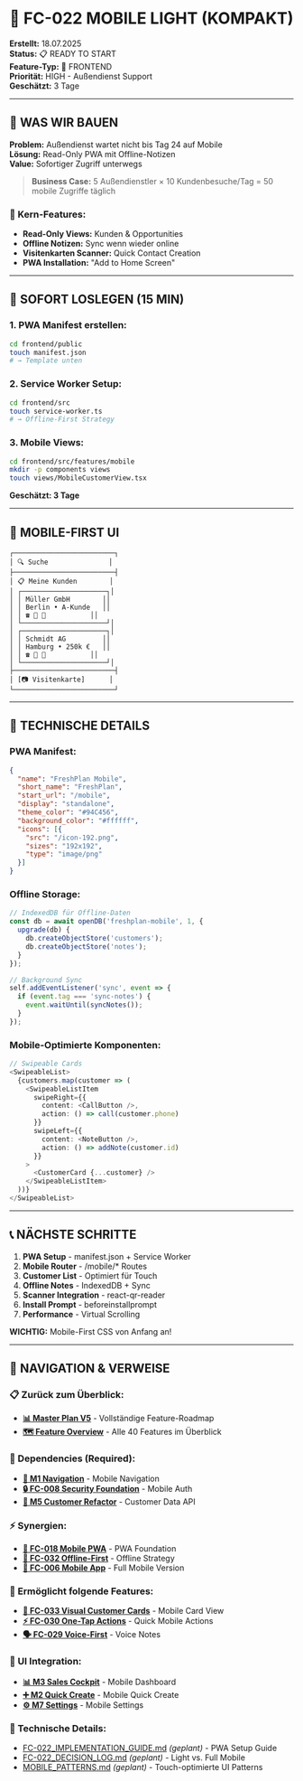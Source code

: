 # 📱 FC-022 MOBILE LIGHT (KOMPAKT)

**Erstellt:** 18.07.2025  
**Status:** 📋 READY TO START  
**Feature-Typ:** 🎨 FRONTEND  
**Priorität:** HIGH - Außendienst Support  
**Geschätzt:** 3 Tage  

---

## 🧠 WAS WIR BAUEN

**Problem:** Außendienst wartet nicht bis Tag 24 auf Mobile  
**Lösung:** Read-Only PWA mit Offline-Notizen  
**Value:** Sofortiger Zugriff unterwegs  

> **Business Case:** 5 Außendienstler × 10 Kundenbesuche/Tag = 50 mobile Zugriffe täglich

### 🎯 Kern-Features:
- **Read-Only Views:** Kunden & Opportunities
- **Offline Notizen:** Sync wenn wieder online
- **Visitenkarten Scanner:** Quick Contact Creation
- **PWA Installation:** "Add to Home Screen"

---

## 🚀 SOFORT LOSLEGEN (15 MIN)

### 1. **PWA Manifest erstellen:**
```bash
cd frontend/public
touch manifest.json
# → Template unten
```

### 2. **Service Worker Setup:**
```bash
cd frontend/src
touch service-worker.ts
# → Offline-First Strategy
```

### 3. **Mobile Views:**
```bash
cd frontend/src/features/mobile
mkdir -p components views
touch views/MobileCustomerView.tsx
```

**Geschätzt: 3 Tage**

---

## 📱 MOBILE-FIRST UI

```
┌─────────────────────────┐
│ 🔍 Suche               │
├─────────────────────────┤
│ 📋 Meine Kunden        │
│ ┌─────────────────────┐│
│ │ Müller GmbH        ││
│ │ Berlin • A-Kunde   ││
│ │ ☎️ 📧 📝           ││
│ └─────────────────────┘│
│ ┌─────────────────────┐│
│ │ Schmidt AG         ││
│ │ Hamburg • 250k €   ││
│ │ ☎️ 📧 📝           ││
│ └─────────────────────┘│
├─────────────────────────┤
│ [📷 Visitenkarte]      │
└─────────────────────────┘
```

---

## 🔧 TECHNISCHE DETAILS

### PWA Manifest:
```json
{
  "name": "FreshPlan Mobile",
  "short_name": "FreshPlan",
  "start_url": "/mobile",
  "display": "standalone",
  "theme_color": "#94C456",
  "background_color": "#ffffff",
  "icons": [{
    "src": "/icon-192.png",
    "sizes": "192x192",
    "type": "image/png"
  }]
}
```

### Offline Storage:
```typescript
// IndexedDB für Offline-Daten
const db = await openDB('freshplan-mobile', 1, {
  upgrade(db) {
    db.createObjectStore('customers');
    db.createObjectStore('notes');
  }
});

// Background Sync
self.addEventListener('sync', event => {
  if (event.tag === 'sync-notes') {
    event.waitUntil(syncNotes());
  }
});
```

### Mobile-Optimierte Komponenten:
```typescript
// Swipeable Cards
<SwipeableList>
  {customers.map(customer => (
    <SwipeableListItem
      swipeRight={{
        content: <CallButton />,
        action: () => call(customer.phone)
      }}
      swipeLeft={{
        content: <NoteButton />,
        action: () => addNote(customer.id)
      }}
    >
      <CustomerCard {...customer} />
    </SwipeableListItem>
  ))}
</SwipeableList>
```

---

## 📞 NÄCHSTE SCHRITTE

1. **PWA Setup** - manifest.json + Service Worker
2. **Mobile Router** - /mobile/* Routes  
3. **Customer List** - Optimiert für Touch
4. **Offline Notes** - IndexedDB + Sync
5. **Scanner Integration** - react-qr-reader
6. **Install Prompt** - beforeinstallprompt
7. **Performance** - Virtual Scrolling

**WICHTIG:** Mobile-First CSS von Anfang an!

---

## 🧭 NAVIGATION & VERWEISE

### 📋 Zurück zum Überblick:
- **[📊 Master Plan V5](/docs/CRM_COMPLETE_MASTER_PLAN_V5.md)** - Vollständige Feature-Roadmap
- **[🗺️ Feature Overview](/docs/features/MASTER/FEATURE_OVERVIEW.md)** - Alle 40 Features im Überblick

### 🔗 Dependencies (Required):
- **[🧭 M1 Navigation](/docs/features/ACTIVE/05_ui_foundation/M1_NAVIGATION_KOMPAKT.md)** - Mobile Navigation
- **[🔒 FC-008 Security Foundation](/docs/features/ACTIVE/01_security_foundation/FC-008_KOMPAKT.md)** - Mobile Auth
- **[👥 M5 Customer Refactor](/docs/features/PLANNED/12_customer_refactor_m5/M5_KOMPAKT.md)** - Customer Data API

### ⚡ Synergien:
- **[📱 FC-018 Mobile PWA](/docs/features/PLANNED/18_mobile_pwa/FC-018_KOMPAKT.md)** - PWA Foundation
- **[📴 FC-032 Offline-First](/docs/features/PLANNED/32_offline_first/FC-032_KOMPAKT.md)** - Offline Strategy
- **[📱 FC-006 Mobile App](/docs/features/PLANNED/09_mobile_app/FC-006_KOMPAKT.md)** - Full Mobile Version

### 🚀 Ermöglicht folgende Features:
- **[📸 FC-033 Visual Customer Cards](/docs/features/PLANNED/33_visual_cards/FC-033_KOMPAKT.md)** - Mobile Card View
- **[⚡ FC-030 One-Tap Actions](/docs/features/PLANNED/30_one_tap_actions/FC-030_KOMPAKT.md)** - Quick Mobile Actions
- **[🗣️ FC-029 Voice-First](/docs/features/PLANNED/29_voice_first/FC-029_KOMPAKT.md)** - Voice Notes

### 🎨 UI Integration:
- **[📊 M3 Sales Cockpit](/docs/features/ACTIVE/05_ui_foundation/M3_SALES_COCKPIT_KOMPAKT.md)** - Mobile Dashboard
- **[➕ M2 Quick Create](/docs/features/ACTIVE/05_ui_foundation/M2_QUICK_CREATE_KOMPAKT.md)** - Mobile Quick Create
- **[⚙️ M7 Settings](/docs/features/ACTIVE/05_ui_foundation/M7_SETTINGS_KOMPAKT.md)** - Mobile Settings

### 🔧 Technische Details:
- [FC-022_IMPLEMENTATION_GUIDE.md](./FC-022_IMPLEMENTATION_GUIDE.md) *(geplant)* - PWA Setup Guide
- [FC-022_DECISION_LOG.md](./FC-022_DECISION_LOG.md) *(geplant)* - Light vs. Full Mobile
- [MOBILE_PATTERNS.md](./MOBILE_PATTERNS.md) *(geplant)* - Touch-optimierte UI Patterns